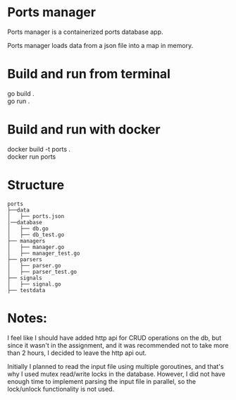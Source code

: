# Ports manager

Ports manager is a containerized ports database app.

Ports manager loads data from a json file into a map in memory.

# Build and run from terminal

go build .  
go run .  

# Build and run with docker

docker build -t ports .  
docker run ports  

# Structure

```
ports
├──data
│   ├── ports.json
│──database
│   ├── db.go
│   ├── db_test.go
├── managers
│   ├── manager.go
│   ├── manager_test.go
├── parsers
│   ├── parser.go
│   ├── parser_test.go
├── signals
│   ├── signal.go
├── testdata
```


# Notes:

I feel like I should have added http api for CRUD operations on the db, but since it wasn't in the assignment, and it was recommended not to take more than 2 hours, I decided to leave the http api out.

Initially I planned to read the input file using multiple goroutines, and that's why I used mutex read/write locks in the database. However, I did not have enough time to implement parsing the input file in parallel, so the lock/unlock functionality is not used.

